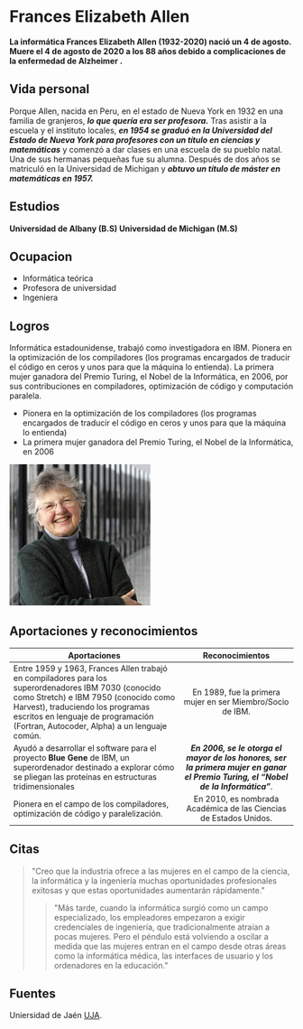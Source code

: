 # Frances Elizabeth Allen
**La informática Frances Elizabeth Allen (1932-2020) nació un 4 de agosto. Muere el 4 de agosto de 2020 a los 88 años debido a complicaciones de la enfermedad de Alzheimer .**
## Vida personal
Porque Allen, nacida en Peru, en el estado de Nueva York en 1932 en una familia de granjeros, _**lo que quería era ser profesora.**_ Tras asistir a la escuela y el instituto locales, _**en 1954 se graduó en la Universidad del Estado de Nueva York para profesores con un título en ciencias y matemáticas**_ y comenzó a dar clases en una escuela de su pueblo natal. Una de sus hermanas pequeñas fue su alumna. Después de dos años se matriculó en la Universidad de Michigan y _**obtuvo un título de máster en matemáticas en 1957.**_
## Estudios
**Universidad de Albany (B.S) Universidad de Michigan (M.S)**
## Ocupacion
* Informática teórica
* Profesora de universidad
* Ingeniera
## Logros
Informática estadounidense, trabajó como investigadora en IBM. Pionera en la optimización de los compiladores (los programas encargados de traducir el código en ceros y unos para que la máquina lo entienda). La primera mujer ganadora del Premio Turing, el Nobel de la Informática, en 2006, por sus contribuciones en compiladores, optimización de código y computación paralela.
* Pionera en la optimización de los compiladores (los programas encargados de traducir el código en ceros y unos para que la máquina lo entienda)
* La primera mujer ganadora del Premio Turing, el Nobel de la Informática, en 2006

![This is an alt text.](Frances_Elizabeth_Allen.jpg "This is a sample image.")

## Aportaciones y reconocimientos
| Aportaciones  |  Reconocimientos |
| ------------- | :-------------:|
| Entre 1959 y 1963, Frances Allen trabajó en compiladores para los superordenadores IBM 7030 (conocido como Stretch) e IBM 7950 (conocido como Harvest), traduciendo los programas escritos en lenguaje de programación (Fortran, Autocoder, Alpha) a un lenguaje común.    |  En 1989, fue la primera mujer en ser Miembro/Socio de IBM.     |
| Ayudó a desarrollar el software para el proyecto __Blue Gene__ de IBM, un superordenador destinado a explorar cómo se pliegan las proteínas en estructuras tridimensionales     |  _**En 2006, se le otorga el mayor de los honores, ser la primera mujer en ganar el Premio Turing, el “Nobel de la Informática”**_.     |
| Pionera en el campo de los compiladores, optimización de código y paralelización.     |  En 2010, es nombrada Académica de las Ciencias de Estados Unidos.     |

## Citas

> "Creo que la industria ofrece a las mujeres en el campo de la ciencia, la informática y la ingeniería muchas oportunidades profesionales exitosas y que estas oportunidades aumentarán rápidamente."
>
>>"Más tarde, cuando la informática surgió como un campo especializado, los empleadores empezaron a exigir credenciales de ingeniería, que tradicionalmente atraían a pocas mujeres. Pero el péndulo está volviendo a oscilar a medida que las mujeres entran en el campo desde otras áreas como la informática médica, las interfaces de usuario y los ordenadores en la educación."
> 

## Fuentes
Uniersidad de Jaén  [UJA](https://pionerasinformaticas.ujaen.es/es/pioneras-informaticas/frances-elizabeth-allen-es/).


